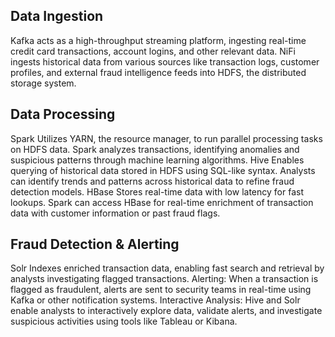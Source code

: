## Data Ingestion   
Kafka acts as a high-throughput streaming platform, ingesting real-time credit card transactions, account logins, and other relevant data.
NiFi ingests historical data from various sources like transaction logs, customer profiles, and external fraud intelligence feeds into HDFS, the distributed storage system.  

## Data Processing  
Spark Utilizes YARN, the resource manager, to run parallel processing tasks on HDFS data. Spark analyzes transactions, identifying anomalies and suspicious patterns through machine learning algorithms.
Hive Enables querying of historical data stored in HDFS using SQL-like syntax. Analysts can identify trends and patterns across historical data to refine fraud detection models.
HBase Stores real-time data with low latency for fast lookups. Spark can access HBase for real-time enrichment of transaction data with customer information or past fraud flags.  

##  Fraud Detection & Alerting  

Solr Indexes enriched transaction data, enabling fast search and retrieval by analysts investigating flagged transactions.
Alerting: When a transaction is flagged as fraudulent, alerts are sent to security teams in real-time using Kafka or other notification systems.
Interactive Analysis: Hive and Solr enable analysts to interactively explore data, validate alerts, and investigate suspicious activities using tools like Tableau or Kibana.
